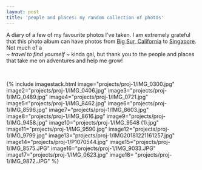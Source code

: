 ```yaml
---
layout: post
title: 'people and places: my random collection of photos'
---
```


A diary of a few of my favourite photos I've taken. I am extremely grateful that this photo album can have photos from [Big Sur, California](#) to [Singapore](#). Not much of a      
*~ travel to find yourself ~* kinda gal, but thank you to the people and places that take me on adventures and help me grow!

<br>


{% include imagestack.html image="projects/proj-1/IMG_0300.jpg" image2="projects/proj-1/IMG_0406.jpg" image3="projects/proj-1/IMG_0489.jpg" image4="projects/proj-1/IMG_0721.jpg" image5="projects/proj-1/IMG_8462.jpg" image6="projects/proj-1/IMG_8596.jpg"
image7="projects/proj-1/IMG_8603.jpg" image8="projects/proj-1/IMG_8616.jpg" image9="projects/proj-1/IMG_9458.jpg" image10="projects/proj-1/IMG_9548 (1).jpg" image11="projects/proj-1/IMG_9590.jpg" image12="projects/proj-1/IMG_9799.jpg"
image13="projects/proj-1/IMG20181221161257.jpg" image14="projects/proj-1/P1070544.jpg" image15="projects/proj-1/IMG_8575.JPG"  image16="projects/proj-1/IMG_9033.JPG" 
image17="projects/proj-1/IMG_0623.jpg"  image18= "projects/proj-1/IMG_9872.JPG" %}


